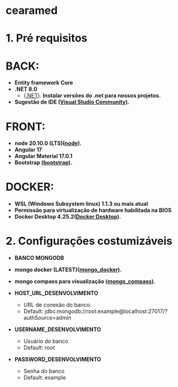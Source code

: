 # cearamed

# 1. Pré requisitos <a name="pre-requisitos"></a>

# BACK:

- **Entity framework Core**
- **.NET 8.0**
  - ([.NET](https://dotnet.microsoft.com/pt-br/download/dotnet/8.0)). **Instalar versões do .net para nossos projetos.**
- **Sugestão de IDE ([Visual Studio Community](https://visualstudio.microsoft.com/pt-br/vs/community/)).**

# FRONT:

- **node 20.10.0 (LTS)([node](https://nodejs.org/)).**
- **Angular 17**
- **Angular Material 17.0.1**
- **Bootstrap ([bootstrap](https://www.npmjs.com/package/ngx-bootstrap)).**

# DOCKER:

- **WSL (Windows Subsystem linux) 1.1.3 ou mais atual**
- **Permissão para virtualização de hardware habilitada na BIOS**
- **Docker Desktop 4.25.2([Docker Desktop](https://www.docker.com/products/docker-desktop/)).**

# 2. Configurações costumizáveis <a name="configuracoes-costumizaveis"></a>

- **BANCO MONGODB**
- **mongo docker (LATEST)([mongo_docker](https://hub.docker.com/_/mongo)).**
- **mongo compass para visualização ([mongo_compass](https://www.mongodb.com/pt-br/products/tools/compass)).**

- **HOST_URL_DESENVOLVIMENTO**
  - URL de conexão do banco.
  - Default: jdbc:mongodb://root:example@localhost:27017/?authSource=admin
- **USERNAME_DESENVOLVIMENTO**
  - Usuário do banco
  - Default: root
- **PASSWORD_DESENVOLVIMENTO**
  - Senha do banco
  - Default: example

